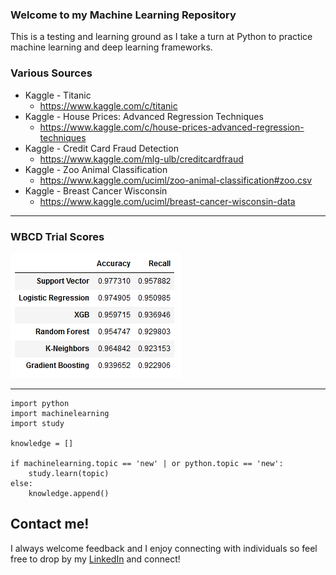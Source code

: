 ### Welcome to my Machine Learning Repository

This is a testing and learning ground as I take a turn at Python to practice machine learning and deep learning frameworks.

### Various Sources

* Kaggle - Titanic
  + https://www.kaggle.com/c/titanic
* Kaggle - House Prices: Advanced Regression Techniques
  + https://www.kaggle.com/c/house-prices-advanced-regression-techniques
* Kaggle - Credit Card Fraud Detection
  + https://www.kaggle.com/mlg-ulb/creditcardfraud
* Kaggle - Zoo Animal Classification
  + https://www.kaggle.com/uciml/zoo-animal-classification#zoo.csv
* Kaggle - Breast Cancer Wisconsin
  + https://www.kaggle.com/uciml/breast-cancer-wisconsin-data
_____________________________________________________________________________________________

### WBCD Trial Scores

![Image](https://github.com/davidtnly/MachineLearning/blob/master/Images/breast_cancer_model_scores.png)

_____________________________________________________________________________________________

```
import python
import machinelearning
import study

knowledge = []

if machinelearning.topic == 'new' | or python.topic == 'new':
    study.learn(topic)
else:
    knowledge.append()

```

## Contact me!

I always welcome feedback and I enjoy connecting with individuals so feel free to drop by my [LinkedIn](https://www.linkedin.com/in/davidtly) and connect!
